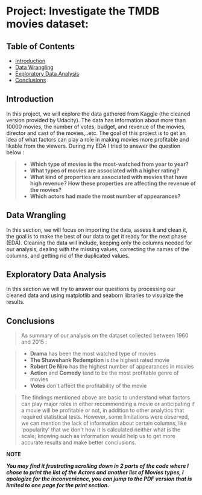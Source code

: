 
# Project: Investigate the TMDB movies dataset:

## Table of Contents
<ul>
<li><a href="#intro">Introduction</a></li>
<li><a href="#wrangling">Data Wrangling</a></li>
<li><a href="#eda">Exploratory Data Analysis</a></li>
<li><a href="#conclusions">Conclusions</a></li>
</ul>

<a id='intro'></a>
## Introduction

In this project, we will explore the data gathered from Kaggle (the cleaned version provided by Udacity). The data has information about more than 10000 movies, the number of votes, budget, and revenue of the movies, director and cast of the movies,..etc. The goal of this project is to get an idea of what factors can play a role in making movies more profitable and likable from the viewers. During my EDA I tried to answer the question below :
 
> * **Which type of movies is the most-watched from year to year?**
> * **What types of movies are associated with a higher rating?**
> * **What kind of properties are associated with movies that have high revenue? How these properties are affecting the revenue of the movies?**
> * **Which actors had made the most number of appearances?**


<a id='wrangling'></a>
## Data Wrangling

In this section, we will focus on importing the data, assess it and clean it, the goal is to make the best of our data to get it ready for the next phase (EDA). Cleaning the data will include, keeping only the columns needed for our analysis, dealing with the missing values, correcting the names of the columns, and getting rid of the duplicated values.

<a id='eda'></a>
## Exploratory Data Analysis

In this section we will try to answer our questions by processing our cleaned data and using matplotlib and seaborn libraries to visualize the results.

<a id='conclusions'></a>
## Conclusions

> As summary of our analysis on the dataset collected between 1960 and 2015 :

> * **Drama** has been the most watched type of movies 
> * **The Shawshank Redemption** is the highest rated movie 
> * **Robert De Niro** has the highest number of appearances in movies 
> * **Action** and **Comedy** tend to be the most profitable genre of movies
> * **Votes** don't affect the profitability of the movie

>The findings mentioned above are basic to understand what factors can play major roles in either recommending a movie or anticipating if a movie will be profitable or not, in addition to other analytics that required statistical tests. However, some limitations were observed, we can mention the lack of information about certain columns,  like 'popularity' that we don't how it is calculated neither what is the scale; knowing such as information would help us to get more accurate results and make better conclusions.


**NOTE**

***You may find it frustrating scrolling down in 2 parts of the code where I chose to print the list of the Actors and another list of Movies types, I apologize for the inconvenience, you can jump to the PDF version that is limited to one page for the print section.***

